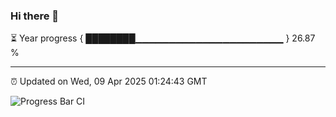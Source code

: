 ### Hi there 👋

⏳ Year progress { ████████▁▁▁▁▁▁▁▁▁▁▁▁▁▁▁▁▁▁▁▁▁▁ } 26.87 %

---

⏰ Updated on Wed, 09 Apr 2025 01:24:43 GMT

![Progress Bar CI](https://github.com/liununu/liununu/workflows/Progress%20Bar%20CI/badge.svg)
